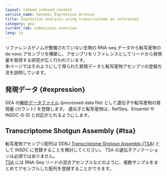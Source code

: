 ```yaml
---
layout: tabbed_indexed_content
service_name: Genomic Expression Archive
title: Expression analysis using transcriptome as references
category: gea
current_tab: submission overview
lang: ja
---
```


リファレンスゲノムが整備されていない生物の RNA-seq データから転写産物の de novo アセンブリを構築し、アセンブリをリファレンスとしてリードから発現量を取得する研究が広く行われています。  
本ページではそのようにして得られた発現データと転写産物アセンブリの登録方法を説明しています。

## 発現データ  {#expression}

GEA の[解析データファイル](/gea/datafile.html#seq_proc) (processed data file) として遺伝子や転写産物の発現量 (カウント) を登録します。
遺伝子と転写産物は、RefSeq、Ensembl や INSDC の ID と対応がとれるようにします。

## Transcriptome Shotgun Assembly {#tsa}

転写産物アセンブリ配列は DDBJ [Transcriptome Shotgun Assembly (TSA)](/ddbj/tsa.html) として INSDC に登録することを検討してください。
TSA の遺伝子アノテーションは必須ではありません。  
[TSA](/ddbj/tsa.html) には RNA-Seq リードの混合アセンブルなどのように、複数サンプルをまとめてアセンブルした配列を登録することができます。

